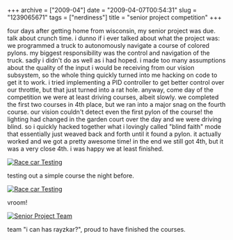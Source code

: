 +++
archive = ["2009-04"]
date = "2009-04-07T00:54:31"
slug = "1239065671"
tags = ["nerdiness"]
title = "senior project competition"
+++

four days after getting home from wisconsin, my senior project was due.
talk about crunch time. i dunno if i ever talked about what the project
was: we programmed a truck to autonomously navigate a course of colored
pylons. my biggest responsibility was the control and navigation of the
truck. sadly i didn't do as well as i had hoped. i made too many
assumptions about the quality of the input i would be receiving from our
vision subsystem, so the whole thing quickly turned into me hacking on
code to get it to work. i tried implementing a PID controller to get
better control over our throttle, but that just turned into a rat hole.
anyway, come day of the competition we were at least driving courses,
albeit slowly. we completed the first two courses in 4th place, but we ran
into a major snag on the fourth course. our vision couldn't detect even
the first pylon of the course! the lighting had changed in the garden
court over the day and we were driving blind. so i quickly hacked together
what i lovingly called "blind faith" mode that essentially just weaved
back and forth until it found a pylon. it actually worked and we got
a pretty awesome time! in the end we still got 4th, but it was a very
close 4th. i was happy we at least finished. 

[![Race car Testing][1]][2]

testing out a simple course the night before. 

[![Race car Testing][3]][4]

vroom! 

[![Senior Project Team][5]][6]

team "i can has rayzkar?", proud to have finished the courses.

[1]: http://farm4.static.flickr.com/3538/3416236105_d399f2822f.jpg
[2]: http://www.flickr.com/photos/28471535@N02/3416236105 (View 'Race car Testing' on Flickr.com)
[3]: http://farm4.static.flickr.com/3633/3417044230_26b886c87c.jpg
[4]: http://www.flickr.com/photos/28471535@N02/3417044230 (View 'Race car Testing' on Flickr.com)
[5]: http://farm4.static.flickr.com/3300/3417044942_6ff8ca4a05.jpg
[6]: http://www.flickr.com/photos/28471535@N02/3417044942 (View 'Senior Project Team' on Flickr.com)

